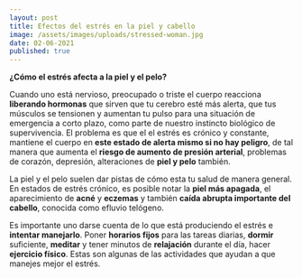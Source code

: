 ```yaml
---
layout: post
title: Efectos del estrés en la piel y cabello
image: /assets/images/uploads/stressed-woman.jpg
date: 02-06-2021
published: true
---
```

**¿Cómo el estrés afecta a la piel y el pelo?** 

Cuando uno está nervioso, preocupado o triste el cuerpo reacciona **liberando hormonas** que sirven que tu cerebro esté más alerta, que tus músculos se tensionen y aumentan tu pulso para una situación de emergencia a corto plazo, como parte de nuestro instincto biológico de supervivencia.  El problema es que el  el estrés es crónico y constante,  mantiene el cuerpo en **este estado de alerta mismo si no hay peligro**, de tal manera que aumenta el **riesgo de aumento de presión arterial**, problemas de corazón, depresión, alteraciones de **piel y pelo** también. 

La piel y el pelo suelen dar pistas de cómo esta tu salud de manera general. En estados de estrés crónico, es posible notar la **piel más apagada**, el aparecimiento de **acné** y **eczemas** y también **caída abrupta importante del cabello**, conocida como efluvio telógeno.

Es importante uno darse cuenta de lo que está produciendo el estrés e **intentar manejarlo**. Poner **horarios fijos** para las tareas diarias, **dormir** suficiente, **meditar** y tener minutos de **relajación** durante el día, hacer **ejercicio físico**. Estas son algunas de las actividades que ayudan a que manejes mejor el estrés.